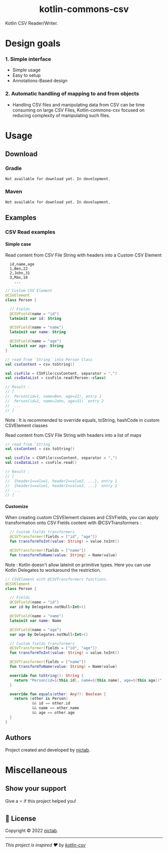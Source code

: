 ﻿<h1 align="center">kotlin-commons-csv</h1>

Kotlin CSV Reader/Writer.

# Design goals

### 1. Simple interface

* Simple usage
* Easy to setup
* Annotations-Based design

### 2. Automatic handling of mapping to and from objects

* Handling CSV files and manipulating data from CSV can be time consuming on large CSV Files,
  Kotlin-commons-csv focused on reducing complexity of manipulating such files.

# Usage

## Download

### Gradle

```txt
Not available for download yet. In development.
```

### Maven

```txt
Not available for download yet. In development.
```

## Examples

### CSV Read examples

#### Simple case

Read content from CSV File String with headers into a Custom CSV Element

```csv
  id,name,age
  1,Ben,22
  2,John,31
  3,Max,18
    ...
```

```kotlin
// Custom CSV Element
@CSVElement
class Person {

  // Fields
  @CSVField(name = "id")
  lateinit var id: String

  @CSVField(name = "name")
  lateinit var name: String

  @CSVField(name = "age")
  lateinit var age: String
}

// read from `String` into Person Class
val csvContent = csv.toString()

val csvFile = CSVFile(csvContent, separator = ",")
val csvDataList = csvFile.read(Person::class)

// Result : 
// [
//  Person(id=1, name=Ben, age=22), entry 1
//  Person(id=2, name=John, age=31)  entry 2
//  ...
// ]
```

Note : It is recommended to override equals, toString, hashCode in custom CSVElement classes

Read content from CSV File String with headers into a list of maps

```kotlin
// read from `String`
val csvContent = csv.toString()

val csvFile = CSVFile(csvContent, separator = ",")
val csvDataList = csvFile.read()

// Result : 
// [
//  {header1=value1, header2=value2, ...}, entry 1
//  {header1=value1, header2=value2, ...}  entry 2
//  ...
// ]
```

#### Customize

When creating custom CSVElement classes and CSVFields, 
you can apply transformation onto CSV Fields content with @CSVTransformers :
```kotlin
  // Custom fields transformers
  @CSVTransformer(fields = ["id", "age"])
  fun transformToInt(value: String) = value.toInt()

  @CSVTransformer(fields = ["name"])
  fun transformToName(value: String) = Name(value)
```

Note : Kotlin doesn't allow lateinit on primitive types. 
Here you can use Kotlin Delegates to workaround the restriction.

```kotlin
// CSVElement with @CSVTransformers functions.
@CSVElement
class Person {

  // Fields
  @CSVField(name = "id")
  var id by Delegates.notNull<Int>()

  @CSVField(name = "name")
  lateinit var name: Name

  @CSVField(name = "age")
  var age by Delegates.notNull<Int>()

  // Custom fields transformers
  @CSVTransformer(fields = ["id", "age"])
  fun transformToInt(value: String) = value.toInt()

  @CSVTransformer(fields = ["name"])
  fun transformToName(value: String) = Name(value)

  override fun toString(): String {
    return "Person(id=${this.id}, name=${this.name}, age=${this.age})"
  }

  override fun equals(other: Any?): Boolean {
    return (other is Person)
            && id == other.id
            && name == other.name
            && age == other.age
  }
}
```

## Authors
Project created and developed by [nictab](https://github.com/nictab).

# Miscellaneous

## Show your support

Give a ⭐️ if this project helped you!

## 📝 License

Copyright © 2022 [nictab](https://github.com/nictab).

***
_This project is inspired ❤️ by [kotlin-csv](https://github.com/doyaaaaaken/kotlin-csv)_
